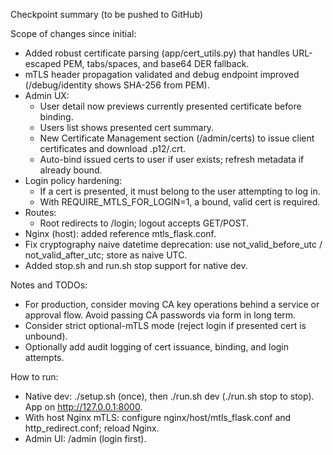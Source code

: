 Checkpoint summary (to be pushed to GitHub)

Scope of changes since initial:
- Added robust certificate parsing (app/cert_utils.py) that handles URL-escaped PEM, tabs/spaces, and base64 DER fallback.
- mTLS header propagation validated and debug endpoint improved (/debug/identity shows SHA-256 from PEM).
- Admin UX:
  - User detail now previews currently presented certificate before binding.
  - Users list shows presented cert summary.
  - New Certificate Management section (/admin/certs) to issue client certificates and download .p12/.crt.
  - Auto-bind issued certs to user if user exists; refresh metadata if already bound.
- Login policy hardening:
  - If a cert is presented, it must belong to the user attempting to log in.
  - With REQUIRE_MTLS_FOR_LOGIN=1, a bound, valid cert is required.
- Routes:
  - Root redirects to /login; logout accepts GET/POST.
- Nginx (host): added reference mtls_flask.conf.
- Fix cryptography naive datetime deprecation: use not_valid_before_utc / not_valid_after_utc; store as naive UTC.
- Added stop.sh and run.sh stop support for native dev.

Notes and TODOs:
- For production, consider moving CA key operations behind a service or approval flow. Avoid passing CA passwords via form in long term.
- Consider strict optional-mTLS mode (reject login if presented cert is unbound).
- Optionally add audit logging of cert issuance, binding, and login attempts.

How to run:
- Native dev: ./setup.sh (once), then ./run.sh dev (./run.sh stop to stop). App on http://127.0.0.1:8000.
- With host Nginx mTLS: configure nginx/host/mtls_flask.conf and http_redirect.conf; reload Nginx.
- Admin UI: /admin (login first).
